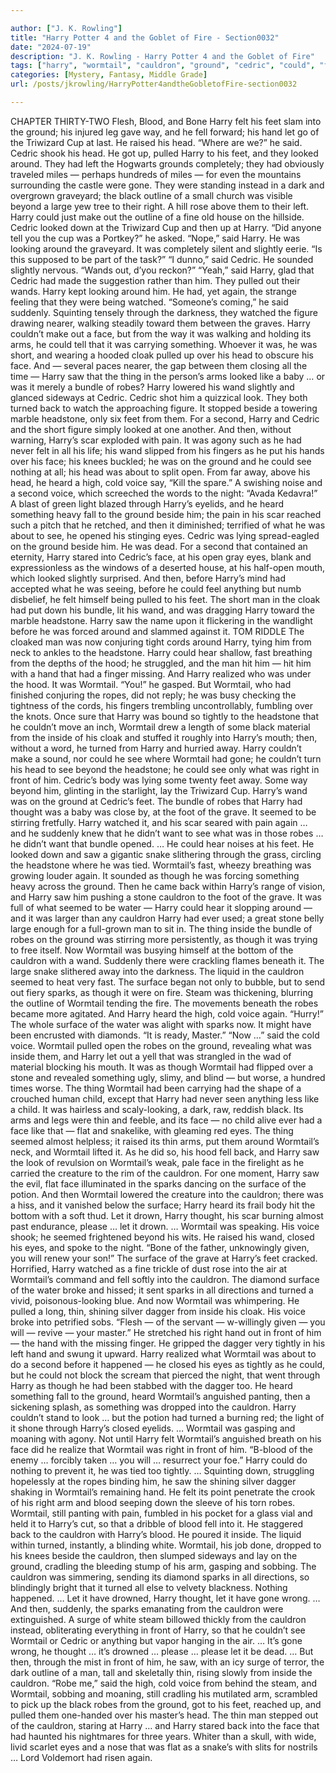 ```yaml
---

author: ["J. K. Rowling"]
title: "Harry Potter 4 and the Goblet of Fire - Section0032"
date: "2024-07-19"
description: "J. K. Rowling - Harry Potter 4 and the Goblet of Fire"
tags: ["harry", "wormtail", "cauldron", "ground", "cedric", "could", "foot", "face", "robe", "wand", "saw", "hand", "let", "head", "said", "pulled", "around", "arm", "see", "voice", "looked", "something", "turned", "headstone", "heard"]
categories: [Mystery, Fantasy, Middle Grade]
url: /posts/jkrowling/HarryPotter4andtheGobletofFire-section0032

---
```



CHAPTER THIRTY-TWO
Flesh, Blood, and Bone
Harry felt his feet slam into the ground; his injured leg gave way, and he fell forward; his hand let go of the Triwizard Cup at last. He raised his head.
“Where are we?” he said.
Cedric shook his head. He got up, pulled Harry to his feet, and they looked around.
They had left the Hogwarts grounds completely; they had obviously traveled miles — perhaps hundreds of miles — for even the mountains surrounding the castle were gone. They were standing instead in a dark and overgrown graveyard; the black outline of a small church was visible beyond a large yew tree to their right. A hill rose above them to their left. Harry could just make out the outline of a fine old house on the hillside.
Cedric looked down at the Triwizard Cup and then up at Harry.
“Did anyone tell you the cup was a Portkey?” he asked.
“Nope,” said Harry. He was looking around the graveyard. It was completely silent and slightly eerie. “Is this supposed to be part of the task?”
“I dunno,” said Cedric. He sounded slightly nervous. “Wands out, d’you reckon?”
“Yeah,” said Harry, glad that Cedric had made the suggestion rather than him.
They pulled out their wands. Harry kept looking around him. He had, yet again, the strange feeling that they were being watched.
“Someone’s coming,” he said suddenly.
Squinting tensely through the darkness, they watched the figure drawing nearer, walking steadily toward them between the graves. Harry couldn’t make out a face, but from the way it was walking and holding its arms, he could tell that it was carrying something. Whoever it was, he was short, and wearing a hooded cloak pulled up over his head to obscure his face. And — several paces nearer, the gap between them closing all the time — Harry saw that the thing in the person’s arms looked like a baby … or was it merely a bundle of robes?
Harry lowered his wand slightly and glanced sideways at Cedric. Cedric shot him a quizzical look. They both turned back to watch the approaching figure.
It stopped beside a towering marble headstone, only six feet from them. For a second, Harry and Cedric and the short figure simply looked at one another.
And then, without warning, Harry’s scar exploded with pain. It was agony such as he had never felt in all his life; his wand slipped from his fingers as he put his hands over his face; his knees buckled; he was on the ground and he could see nothing at all; his head was about to split open.
From far away, above his head, he heard a high, cold voice say, “Kill the spare.”
A swishing noise and a second voice, which screeched the words to the night: “Avada Kedavra!”
A blast of green light blazed through Harry’s eyelids, and he heard something heavy fall to the ground beside him; the pain in his scar reached such a pitch that he retched, and then it diminished; terrified of what he was about to see, he opened his stinging eyes.
Cedric was lying spread-eagled on the ground beside him. He was dead.
For a second that contained an eternity, Harry stared into Cedric’s face, at his open gray eyes, blank and expressionless as the windows of a deserted house, at his half-open mouth, which looked slightly surprised. And then, before Harry’s mind had accepted what he was seeing, before he could feel anything but numb disbelief, he felt himself being pulled to his feet.
The short man in the cloak had put down his bundle, lit his wand, and was dragging Harry toward the marble headstone. Harry saw the name upon it flickering in the wandlight before he was forced around and slammed against it.
TOM RIDDLE
The cloaked man was now conjuring tight cords around Harry, tying him from neck to ankles to the headstone. Harry could hear shallow, fast breathing from the depths of the hood; he struggled, and the man hit him — hit him with a hand that had a finger missing. And Harry realized who was under the hood. It was Wormtail.
“You!” he gasped.
But Wormtail, who had finished conjuring the ropes, did not reply; he was busy checking the tightness of the cords, his fingers trembling uncontrollably, fumbling over the knots. Once sure that Harry was bound so tightly to the headstone that he couldn’t move an inch, Wormtail drew a length of some black material from the inside of his cloak and stuffed it roughly into Harry’s mouth; then, without a word, he turned from Harry and hurried away. Harry couldn’t make a sound, nor could he see where Wormtail had gone; he couldn’t turn his head to see beyond the headstone; he could see only what was right in front of him.
Cedric’s body was lying some twenty feet away. Some way beyond him, glinting in the starlight, lay the Triwizard Cup. Harry’s wand was on the ground at Cedric’s feet. The bundle of robes that Harry had thought was a baby was close by, at the foot of the grave. It seemed to be stirring fretfully. Harry watched it, and his scar seared with pain again … and he suddenly knew that he didn’t want to see what was in those robes … he didn’t want that bundle opened. …
He could hear noises at his feet. He looked down and saw a gigantic snake slithering through the grass, circling the headstone where he was tied. Wormtail’s fast, wheezy breathing was growing louder again. It sounded as though he was forcing something heavy across the ground. Then he came back within Harry’s range of vision, and Harry saw him pushing a stone cauldron to the foot of the grave. It was full of what seemed to be water — Harry could hear it slopping around — and it was larger than any cauldron Harry had ever used; a great stone belly large enough for a full-grown man to sit in.
The thing inside the bundle of robes on the ground was stirring more persistently, as though it was trying to free itself. Now Wormtail was busying himself at the bottom of the cauldron with a wand. Suddenly there were crackling flames beneath it. The large snake slithered away into the darkness.
The liquid in the cauldron seemed to heat very fast. The surface began not only to bubble, but to send out fiery sparks, as though it were on fire. Steam was thickening, blurring the outline of Wormtail tending the fire. The movements beneath the robes became more agitated. And Harry heard the high, cold voice again.
“Hurry!”
The whole surface of the water was alight with sparks now. It might have been encrusted with diamonds.
“It is ready, Master.”
“Now …” said the cold voice.
Wormtail pulled open the robes on the ground, revealing what was inside them, and Harry let out a yell that was strangled in the wad of material blocking his mouth.
It was as though Wormtail had flipped over a stone and revealed something ugly, slimy, and blind — but worse, a hundred times worse. The thing Wormtail had been carrying had the shape of a crouched human child, except that Harry had never seen anything less like a child. It was hairless and scaly-looking, a dark, raw, reddish black. Its arms and legs were thin and feeble, and its face — no child alive ever had a face like that — flat and snakelike, with gleaming red eyes.
The thing seemed almost helpless; it raised its thin arms, put them around Wormtail’s neck, and Wormtail lifted it. As he did so, his hood fell back, and Harry saw the look of revulsion on Wormtail’s weak, pale face in the firelight as he carried the creature to the rim of the cauldron. For one moment, Harry saw the evil, flat face illuminated in the sparks dancing on the surface of the potion. And then Wormtail lowered the creature into the cauldron; there was a hiss, and it vanished below the surface; Harry heard its frail body hit the bottom with a soft thud.
Let it drown, Harry thought, his scar burning almost past endurance, please … let it drown. …
Wormtail was speaking. His voice shook; he seemed frightened beyond his wits. He raised his wand, closed his eyes, and spoke to the night.
“Bone of the father, unknowingly given, you will renew your son!”
The surface of the grave at Harry’s feet cracked. Horrified, Harry watched as a fine trickle of dust rose into the air at Wormtail’s command and fell softly into the cauldron. The diamond surface of the water broke and hissed; it sent sparks in all directions and turned a vivid, poisonous-looking blue.
And now Wormtail was whimpering. He pulled a long, thin, shining silver dagger from inside his cloak. His voice broke into petrified sobs.
“Flesh — of the servant — w-willingly given — you will — revive — your master.”
He stretched his right hand out in front of him — the hand with the missing finger. He gripped the dagger very tightly in his left hand and swung it upward.
Harry realized what Wormtail was about to do a second before it happened — he closed his eyes as tightly as he could, but he could not block the scream that pierced the night, that went through Harry as though he had been stabbed with the dagger too. He heard something fall to the ground, heard Wormtail’s anguished panting, then a sickening splash, as something was dropped into the cauldron. Harry couldn’t stand to look … but the potion had turned a burning red; the light of it shone through Harry’s closed eyelids. …
Wormtail was gasping and moaning with agony. Not until Harry felt Wormtail’s anguished breath on his face did he realize that Wormtail was right in front of him.
“B-blood of the enemy … forcibly taken … you will … resurrect your foe.”
Harry could do nothing to prevent it, he was tied too tightly. … Squinting down, struggling hopelessly at the ropes binding him, he saw the shining silver dagger shaking in Wormtail’s remaining hand. He felt its point penetrate the crook of his right arm and blood seeping down the sleeve of his torn robes. Wormtail, still panting with pain, fumbled in his pocket for a glass vial and held it to Harry’s cut, so that a dribble of blood fell into it.
He staggered back to the cauldron with Harry’s blood. He poured it inside. The liquid within turned, instantly, a blinding white. Wormtail, his job done, dropped to his knees beside the cauldron, then slumped sideways and lay on the ground, cradling the bleeding stump of his arm, gasping and sobbing.
The cauldron was simmering, sending its diamond sparks in all directions, so blindingly bright that it turned all else to velvety blackness. Nothing happened. …
Let it have drowned, Harry thought, let it have gone wrong. …
And then, suddenly, the sparks emanating from the cauldron were extinguished. A surge of white steam billowed thickly from the cauldron instead, obliterating everything in front of Harry, so that he couldn’t see Wormtail or Cedric or anything but vapor hanging in the air. … It’s gone wrong, he thought … it’s drowned … please … please let it be dead. …
But then, through the mist in front of him, he saw, with an icy surge of terror, the dark outline of a man, tall and skeletally thin, rising slowly from inside the cauldron.
“Robe me,” said the high, cold voice from behind the steam, and Wormtail, sobbing and moaning, still cradling his mutilated arm, scrambled to pick up the black robes from the ground, got to his feet, reached up, and pulled them one-handed over his master’s head.
The thin man stepped out of the cauldron, staring at Harry … and Harry stared back into the face that had haunted his nightmares for three years. Whiter than a skull, with wide, livid scarlet eyes and a nose that was flat as a snake’s with slits for nostrils …
Lord Voldemort had risen again.
